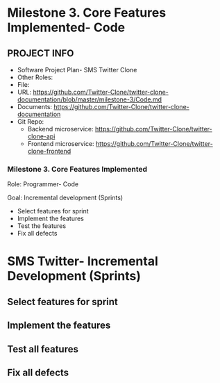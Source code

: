 # Milestone 3. Core Features Implemented- Code

## PROJECT INFO

- Software Project Plan- SMS Twitter Clone
- Other Roles: 
- File: 
- URL: https://github.com/Twitter-Clone/twitter-clone-documentation/blob/master/milestone-3/Code.md
- Documents: https://github.com/Twitter-Clone/twitter-clone-documentation
- Git Repo:
  - Backend microservice: https://github.com/Twitter-Clone/twitter-clone-api  
  - Frontend microservice: https://github.com/Twitter-Clone/twitter-clone-frontend

### Milestone 3. Core Features Implemented

Role: Programmer- Code

Goal: Incremental development (Sprints)

- Select features for sprint
- Implement the features
- Test the features
- Fix all defects


# SMS Twitter- Incremental Development (Sprints)

## Select features for sprint

## Implement the features

## Test all features

## Fix all defects
